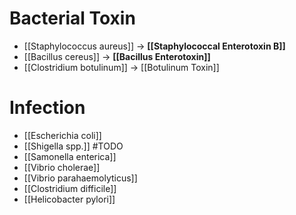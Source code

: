 # Bacterial Toxin
- [[Staphylococcus aureus]] -> **[[Staphylococcal Enterotoxin B]]**
- [[Bacillus cereus]] -> **[[Bacillus Enterotoxin]]**
- [[Clostridium botulinum]] -> [[Botulinum Toxin]]

# Infection
- [[Escherichia coli]]
- [[Shigella spp.]] #TODO 
- [[Samonella enterica]]
- [[Vibrio cholerae]]
- [[Vibrio parahaemolyticus]]
- [[Clostridium difficile]]
- [[Helicobacter pylori]]
